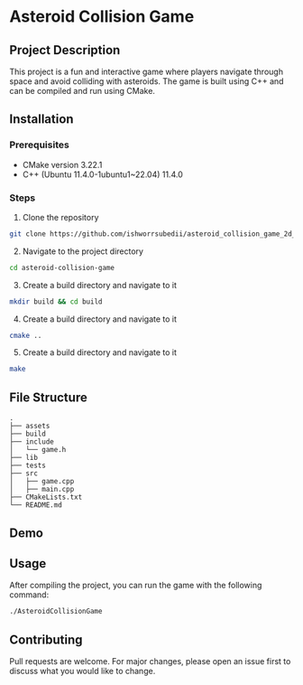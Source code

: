 # Asteroid Collision Game

## Project Description
This project is a fun and interactive game where players navigate through space and avoid colliding with asteroids. The game is built using C++ and can be compiled and run using CMake.

## Installation

### Prerequisites
- CMake version 3.22.1
- C++ (Ubuntu 11.4.0-1ubuntu1~22.04) 11.4.0

### Steps
1. Clone the repository
```bash
git clone https://github.com/ishworrsubedii/asteroid_collision_game_2d_opengl.git
```

2. Navigate to the project directory
```bash
cd asteroid-collision-game

```
3. Create a build directory and navigate to it

```bash
mkdir build && cd build
```

4. Create a build directory and navigate to it

```bash
cmake ..
```
5. Create a build directory and navigate to it

```bash
make

```

## File Structure
```
.
├── assets
├── build
├── include
│   └── game.h
├── lib
├── tests
├── src
│   ├── game.cpp
│   ├── main.cpp
├── CMakeLists.txt
└── README.md
```
## Demo

## Usage
After compiling the project, you can run the game with the following command:

```bash
./AsteroidCollisionGame
```



## Contributing
Pull requests are welcome. For major changes, please open an issue first to discuss what you would like to change.